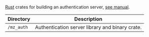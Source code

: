 [Rust](https://www.rust-lang.org/) crates for building an authentication server, [see manual](https://mojzu.net/mz/).

| Directory  | Description                                     |
| ---------- | ----------------------------------------------- |
| `/mz_auth` | Authentication server library and binary crate. |
